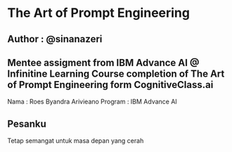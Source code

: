 # The Art of Prompt Engineering
## Author : @sinanazeri

Mentee assigment from IBM Advance AI @ Infinitine Learning
Course completion of The Art of Prompt Engineering form CognitiveClass.ai
---
Nama : Roes Byandra Arivieano
Program : IBM Advance AI

## Pesanku
Tetap semangat untuk masa depan yang cerah
